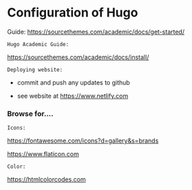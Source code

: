 # Configuration of Hugo
 
Guide: https://sourcethemes.com/academic/docs/get-started/


`Hugo Academic Guide:`

<https://sourcethemes.com/academic/docs/install/>


`Deploying website:`

* commit and push any updates to github

* see website at <https://www.netlify.com>


### Browse for....

`Icons:`

<https://fontawesome.com/icons?d=gallery&s=brands>


<https://www.flaticon.com>


`Color:`

<https://htmlcolorcodes.com>


